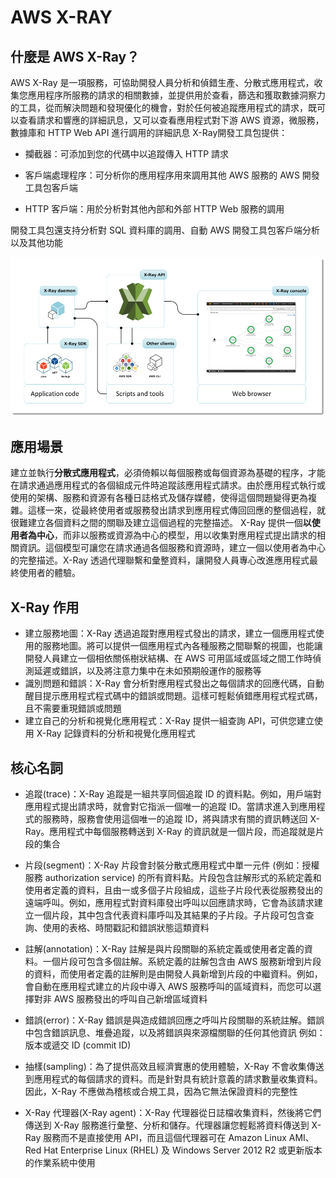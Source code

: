 # AWS X-RAY

## 什麼是 AWS X-Ray？

AWS X-Ray 是一項服務，可協助開發人員分析和偵錯生產、分散式應用程式，收集您應用程序所服務的請求的相關數據，並提供用於查看，篩选和獲取數據洞察力的工具，從而解決問題和發現優化的機會，對於任何被追蹤應用程式的請求，既可以查看請求和響應的詳細訊息，又可以查看應用程式對下游 AWS 資源，微服務，數據庫和 HTTP Web API 進行調用的詳細訊息
X-Ray開發工具包提供：

- 攔截器：可添加到您的代碼中以追蹤傳入 HTTP 請求

- 客戶端處理程序：可分析你的應用程序用來調用其他 AWS 服務的 AWS 開發工具包客戶端

- HTTP 客戶端：用於分析對其他內部和外部 HTTP Web 服務的調用

開發工具包還支持分析對 SQL 資料庫的調用、自動 AWS 開發工具包客戶端分析以及其他功能

![XRAY-1](./XRAY/XRAY-1.png "XRAY-1")

## 應用場景

建立並執行**分散式應用程式**，必須倚賴以每個服務或每個資源為基礎的程序，才能在請求通過應用程式的各個組成元件時追蹤該應用程式請求。由於應用程式執行或使用的架構、服務和資源有各種日誌格式及儲存媒體，使得這個問題變得更為複雜。這樣一來，從最終使用者或服務發出請求到應用程式傳回回應的整個過程，就很難建立各個資料之間的關聯及建立這個過程的完整描述。
X-Ray 提供一個**以使用者為中心**，而非以服務或資源為中心的模型，用以收集對應用程式提出請求的相關資訊。這個模型可讓您在請求通過各個服務和資源時，建立一個以使用者為中心的完整描述。X-Ray 透過代理聯繫和彙整資料，讓開發人員專心改進應用程式最終使用者的體驗。

## X-Ray 作用

- 建立服務地圖：X-Ray 透過追蹤對應用程式發出的請求，建立一個應用程式使用的服務地圖。將可以提供一個應用程式內各種服務之間聯繫的視圖，也能讓開發人員建立一個相依關係樹狀結構、在 AWS 可用區域或區域之間工作時偵測延遲或錯誤，以及將注意力集中在未如預期般運作的服務等
- 識別問題和錯誤：X-Ray 會分析對應用程式發出之每個請求的回應代碼，自動醒目提示應用程式程式碼中的錯誤或問題。這樣可輕鬆偵錯應用程式程式碼，且不需要重現錯誤或問題
- 建立自己的分析和視覺化應用程式：X-Ray 提供一組查詢 API，可供您建立使用 X-Ray 記錄資料的分析和視覺化應用程式

## 核心名詞

- 追蹤(trace)：X-Ray 追蹤是一組共享同個追蹤 ID 的資料點。例如，用戶端對應用程式提出請求時，就會對它指派一個唯一的追蹤 ID。當請求進入到應用程式的服務時，服務會使用這個唯一的追蹤 ID，將與請求有關的資訊轉送回 X-Ray。應用程式中每個服務轉送到 X-Ray 的資訊就是一個片段，而追蹤就是片段的集合

- 片段(segment)：X-Ray 片段會封裝分散式應用程式中單一元件 (例如：授權服務 authorization service) 的所有資料點。片段包含註解形式的系統定義和使用者定義的資料，且由一或多個子片段組成，這些子片段代表從服務發出的遠端呼叫。例如，應用程式對資料庫發出呼叫以回應請求時，它會為該請求建立一個片段，其中包含代表資料庫呼叫及其結果的子片段。子片段可包含查詢、使用的表格、時間戳記和錯誤狀態這類資料

- 註解(annotation)：X-Ray 註解是與片段關聯的系統定義或使用者定義的資料。一個片段可包含多個註解。系統定義的註解包含由 AWS 服務新增到片段的資料，而使用者定義的註解則是由開發人員新增到片段的中繼資料。例如，會自動在應用程式建立的片段中導入 AWS 服務呼叫的區域資料，而您可以選擇對非 AWS 服務發出的呼叫自己新增區域資料

- 錯誤(error)：X-Ray 錯誤是與造成錯誤回應之呼叫片段關聯的系統註解。錯誤中包含錯誤訊息、堆疊追蹤，以及將錯誤與來源檔關聯的任何其他資訊 例如：版本或遞交 ID (commit ID)

- 抽樣(sampling)：為了提供高效且經濟實惠的使用體驗，X-Ray 不會收集傳送到應用程式的每個請求的資料。而是針對具有統計意義的請求數量收集資料。因此，X-Ray 不應做為稽核或合規工具，因為它無法保證資料的完整性

- X-Ray 代理器(X-Ray agent)：X-Ray 代理器從日誌檔收集資料，然後將它們傳送到 X-Ray 服務進行彙整、分析和儲存。代理器讓您輕鬆將資料傳送到 X-Ray 服務而不是直接使用 API，而且這個代理器可在 Amazon Linux AMI、Red Hat Enterprise Linux (RHEL) 及 Windows Server 2012 R2 或更新版本的作業系統中使用
